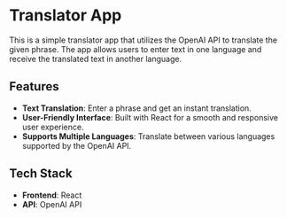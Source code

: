 # Translator App

This is a simple translator app that utilizes the OpenAI API to translate the given phrase. The app allows users to enter text in one language and receive the translated text in another language.

## Features

- **Text Translation**: Enter a phrase and get an instant translation.
- **User-Friendly Interface**: Built with React for a smooth and responsive user experience.
- **Supports Multiple Languages**: Translate between various languages supported by the OpenAI API.

## Tech Stack

- **Frontend**: React
- **API**: OpenAI API

